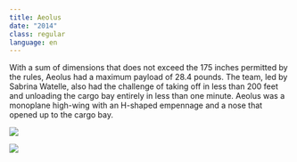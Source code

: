 ```yaml
---
title: Aeolus
date: "2014"
class: regular
language: en
---
```

With a sum of dimensions that does not exceed the 175 inches permitted by the rules, Aeolus had a maximum payload of 28.4 pounds. The team, led by Sabrina Watelle, also had the challenge of taking off in less than 200 feet and unloading the cargo bay entirely in less than one minute. Aeolus was a monoplane high-wing with an H-shaped empennage and a nose that opened up to the cargo bay.

![](https://res.cloudinary.com/decninixz/image/upload/v1595351791/2014aeolus2_j5ha6j.png)

![](https://res.cloudinary.com/decninixz/image/upload/v1595351788/2014aeolus1_tawodg.png)